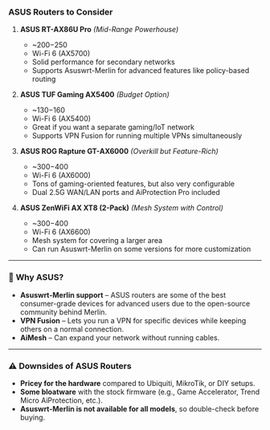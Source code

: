 
### **ASUS Routers to Consider**

1. **ASUS RT-AX86U Pro** _(Mid-Range Powerhouse)_
    
    - ~$200-$250
    - Wi-Fi 6 (AX5700)
    - Solid performance for secondary networks
    - Supports Asuswrt-Merlin for advanced features like policy-based routing
2. **ASUS TUF Gaming AX5400** _(Budget Option)_
    
    - ~$130-$160
    - Wi-Fi 6 (AX5400)
    - Great if you want a separate gaming/IoT network
    - Supports VPN Fusion for running multiple VPNs simultaneously
3. **ASUS ROG Rapture GT-AX6000** _(Overkill but Feature-Rich)_
    
    - ~$300-$400
    - Wi-Fi 6 (AX6000)
    - Tons of gaming-oriented features, but also very configurable
    - Dual 2.5G WAN/LAN ports and AiProtection Pro included
4. **ASUS ZenWiFi AX XT8 (2-Pack)** _(Mesh System with Control)_
    
    - ~$300-$400
    - Wi-Fi 6 (AX6600)
    - Mesh system for covering a larger area
    - Can run Asuswrt-Merlin on some versions for more customization

---

### 🧠 **Why ASUS?**

- **Asuswrt-Merlin support** – ASUS routers are some of the best consumer-grade devices for advanced users due to the open-source community behind Merlin.
- **VPN Fusion** – Lets you run a VPN for specific devices while keeping others on a normal connection.
- **AiMesh** – Can expand your network without running cables.

---

### ⚠️ **Downsides of ASUS Routers**

- **Pricey for the hardware** compared to Ubiquiti, MikroTik, or DIY setups.
- **Some bloatware** with the stock firmware (e.g., Game Accelerator, Trend Micro AiProtection, etc.).
- **Asuswrt-Merlin is not available for all models**, so double-check before buying.